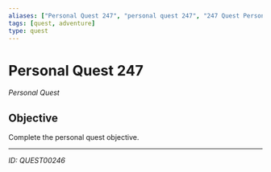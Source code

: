 ```yaml
---
aliases: ["Personal Quest 247", "personal quest 247", "247 Quest Personal"]
tags: [quest, adventure]
type: quest
---
```


# Personal Quest 247

*Personal Quest*

## Objective
Complete the personal quest objective.

---
*ID: QUEST00246*